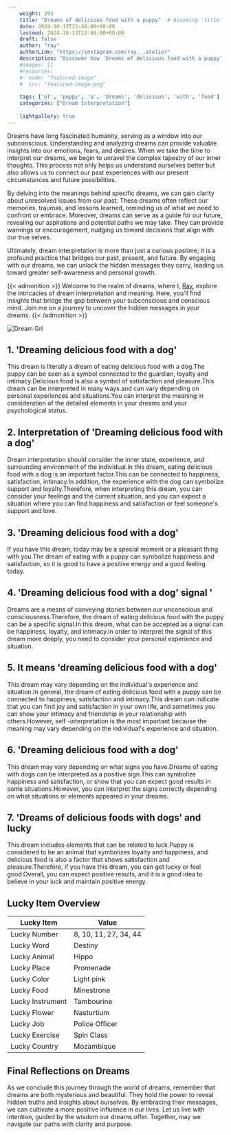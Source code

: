 ```yaml
---
    weight: 293
    title: "Dreams of delicious food with a puppy"  # Assuming 'title' column exists
    date: 2024-10-13T13:48:00+08:00
    lastmod: 2024-10-13T13:48:00+08:00
    draft: false
    author: "ray"
    authorLink: "https://instagram.com/ray._.atelier"
    description: "Discover how 'Dreams of delicious food with a puppy' can interpret your future and uncover its significant meanings in your life."
    #images: []
    #resources:
    #- name: "featured-image"
    #  src: "featured-image.png"
    
    tags: ['of', 'puppy', 'a', 'Dreams', 'delicious', 'with', 'food']
    categories: ["Dream Interpretation"]
    
    lightgallery: true
---
```

    
Dreams have long fascinated humanity, serving as a window into our subconscious. Understanding and analyzing dreams can provide valuable insights into our emotions, fears, and desires. When we take the time to interpret our dreams, we begin to unravel the complex tapestry of our inner thoughts. This process not only helps us understand ourselves better but also allows us to connect our past experiences with our present circumstances and future possibilities.

By delving into the meanings behind specific dreams, we can gain clarity about unresolved issues from our past. These dreams often reflect our memories, traumas, and lessons learned, reminding us of what we need to confront or embrace. Moreover, dreams can serve as a guide for our future, revealing our aspirations and potential paths we may take. They can provide warnings or encouragement, nudging us toward decisions that align with our true selves.

Ultimately, dream interpretation is more than just a curious pastime; it is a profound practice that bridges our past, present, and future. By engaging with our dreams, we can unlock the hidden messages they carry, leading us toward greater self-awareness and personal growth.

{{< admonition >}}
Welcome to the realm of dreams, where I, [Ray](https://instagram.com/ray._.atelier), explore the intricacies of dream interpretation and meaning. Here, you’ll find insights that bridge the gap between your subconscious and conscious mind. Join me on a journey to uncover the hidden messages in your dreams.
{{< /admonition >}}

![Dream Grl](https://cdn.pixabay.com/photo/2017/11/02/03/35/gothic-2910057_1280.jpg "Dream Grl")

## 1. 'Dreaming delicious food with a dog'
This dream is literally a dream of eating delicious food with a dog.The puppy can be seen as a symbol connected to the guardian, loyalty and intimacy.Delicious food is also a symbol of satisfaction and pleasure.This dream can be interpreted in many ways and can vary depending on personal experiences and situations.You can interpret the meaning in consideration of the detailed elements in your dreams and your psychological status.

## 2. Interpretation of 'Dreaming delicious food with a dog'
Dream interpretation should consider the inner state, experience, and surrounding environment of the individual.In this dream, eating delicious food with a dog is an important factor.This can be connected to happiness, satisfaction, intimacy.In addition, the experience with the dog can symbolize support and loyalty.Therefore, when interpreting this dream, you can consider your feelings and the current situation, and you can expect a situation where you can find happiness and satisfaction or feel someone's support and love.

## 3. 'Dreaming delicious food with a dog'
If you have this dream, today may be a special moment or a pleasant thing with you.The dream of eating with a puppy can symbolize happiness and satisfaction, so it is good to have a positive energy and a good feeling today.

## 4. 'Dreaming delicious food with a dog' signal '
Dreams are a means of conveying stories between our unconscious and consciousness.Therefore, the dream of eating delicious food with the puppy can be a specific signal.In this dream, what can be accepted as a signal can be happiness, loyalty, and intimacy.In order to interpret the signal of this dream more deeply, you need to consider your personal experience and situation.

## 5. It means 'dreaming delicious food with a dog'
This dream may vary depending on the individual's experience and situation.In general, the dream of eating delicious food with a puppy can be connected to happiness, satisfaction and intimacy.This dream can indicate that you can find joy and satisfaction in your own life, and sometimes you can show your intimacy and friendship in your relationship with others.However, self -interpretation is the most important because the meaning may vary depending on the individual's experience and situation.

## 6. 'Dreaming delicious food with a dog'
This dream may vary depending on what signs you have.Dreams of eating with dogs can be interpreted as a positive sign.This can symbolize happiness and satisfaction, or show that you can expect good results in some situations.However, you can interpret the signs correctly depending on what situations or elements appeared in your dreams.

## 7. 'Dreams of delicious foods with dogs' and lucky
This dream includes elements that can be related to luck.Puppy is considered to be an animal that symbolizes loyalty and happiness, and delicious food is also a factor that shows satisfaction and pleasure.Therefore, if you have this dream, you can get lucky or feel good.Overall, you can expect positive results, and it is a good idea to believe in your luck and maintain positive energy.

## Lucky Item Overview
| Lucky Item          | Value              |
|---------------|--------------------|
| Lucky Number        | 8, 10, 11, 27, 34, 44  |
| Lucky Word          | Destiny |
| Lucky Animal        | Hippo |
| Lucky Place         | Promenade     |
| Lucky Color         | Light pink     |
| Lucky Food          | Minestrone      |
| Lucky Instrument    | Tambourine |
| Lucky Flower        | Nasturtium    |
| Lucky Job           | Police Officer       |
| Lucky Exercise      | Spin Class  |
| Lucky Country       | Mozambique    |


##  Final Reflections on Dreams

As we conclude this journey through the world of dreams, remember that dreams are both mysterious and beautiful. They hold the power to reveal hidden truths and insights about ourselves. By embracing their messages, we can cultivate a more positive influence in our lives. Let us live with intention, guided by the wisdom our dreams offer. Together, may we navigate our paths with clarity and purpose.
